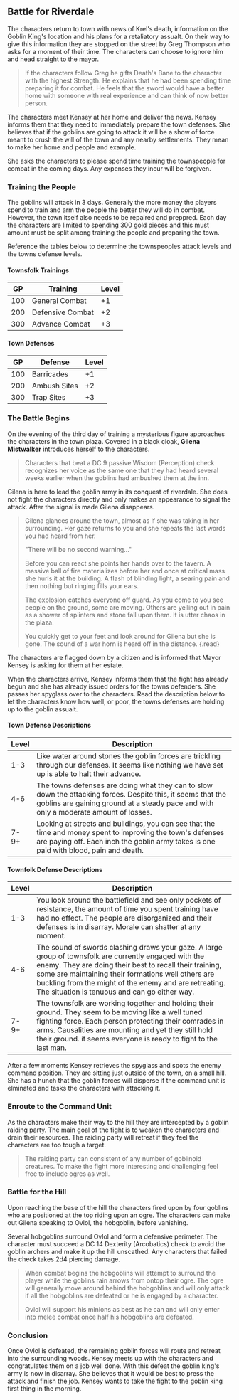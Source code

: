 ## Battle for Riverdale
The characters return to town with news of Krel's death, information on the Goblin King's location and his plans for a retaliatory assualt. On their way to give this information they are stopped on the street by Greg Thompson who asks for a moment of their time. The characters can choose to ignore him and head straight to the mayor.

>If the characters follow Greg he gifts Death's Bane to the character with the highest Strength. He explains that he had been spending time preparing it for combat. He feels that the sword would have a better home with someone with real experience and can think of now better person.

The characters meet Kensey at her home and deliver the news. Kensey informs them that they need to immediately prepare the town defenses. She believes that if the goblins are going to attack it will be a show of force meant to crush the will of the town and any nearby settlements. They mean to make her home and people and example.

She asks the characters to please spend time training the townspeople for combat in the coming days. Any expenses they incur will be forgiven.

### Training the People
The goblins will attack in 3 days. Generally the more money the players spend to train and arm the people the better they will do in combat. However, the town itself also needs to be repaired and preppred. Each day the characters are limited to spending 300 gold pieces and this must amount must be split among training the people and preparing the town.

Reference the tables below to determine the townspeoples attack levels and the towns defense levels.

#### Townsfolk Trainings
| GP  | Training         | Level |
|-----|------------------|-------|
| 100 | General Combat   | +1    |
| 200 | Defensive Combat | +2    |
| 300 | Advance Combat   | +3    |

#### Town Defenses
| GP  | Defense      | Level |
|-----|--------------|-------|
| 100 | Barricades   | +1    |
| 200 | Ambush Sites | +2    |
| 300 | Trap Sites   | +3    |

### The Battle Begins
On the evening of the third day of training a mysterious figure approaches the characters in the town plaza. Covered in a black cloak, **Gilena Mistwalker** introduces herself to the characters.

>Characters that beat a DC 9 passive Wisdom (Perception) check recognizes her voice as the same one that they had heard several weeks earlier when the goblins had ambushed them at the inn.

Gilena is here to lead the goblin army in its conquest of riverdale. She does not fight the characters directly and only makes an appearance to signal the attack. After the signal is made Gilena disappears.

>Gilena glances around the town, almost as if she was taking in her surrounding. Her gaze returns to you and she repeats the last words you had heard from her.
>
>"There will be no second warning..."
>
>Before you can react she points her hands over to the tavern. A massive ball of fire materializes before her and once at critical mass she hurls it at the building. A flash of blinding light, a searing pain and then nothing but ringing fills your ears.
>
>The explosion catches everyone off guard. As you come to you see people on the ground, some are moving. Others are yelling out in pain as a shower of splinters and stone fall upon them. It is utter chaos in the plaza.
>
>You quickly get to your feet and look around for Gilena but she is gone. The sound of a war horn is heard off in the distance.
{.read}

The characters are flagged down by a citizen and is informed that Mayor Kensey is asking for them at her estate.

When the characters arrive, Kensey informs them that the fight has already begun and she has already issued orders for the towns defenders. She passes her spyglass over to the characters. Read the description below to let the characters know how well, or poor, the towns defenses are holding up to the goblin assualt.

#### Town Defense Descriptions
| Level | Description                                                                                                                                                                                          |
|-------|------------------------------------------------------------------------------------------------------------------------------------------------------------------------------------------------------|
| 1-3   | Like water around stones the goblin forces are trickling through our defenses. It seems like nothing we have set up is able to halt their advance.                                                  |
| 4-6   | The towns defenses are doing what they can to slow down the attacking forces. Despite this, it seems that the goblins are gaining ground at a steady pace and with only a moderate amount of losses.                 |
| 7-9+  | Looking at streets and buildings, you can see that the time and money spent to improving the town's defenses are paying off. Each inch the goblin army takes is one paid with blood, pain and death. |

#### Townfolk Defense Descriptions
| Level | Description                                                                                                                                                                                                                                                                                                   |
|-------|---------------------------------------------------------------------------------------------------------------------------------------------------------------------------------------------------------------------------------------------------------------------------------------------------------------|
| 1-3   | You look around the battlefield and see only pockets of resistance, the amount of time you spent training have had no effect. The people are disorganized and their defenses is in disarray. Morale can shatter at any moment.                                                                               |
| 4-6   | The sound of swords clashing draws your gaze. A large group of townsfolk are currently engaged with the enemy. They are doing their best to recall their training, some are maintaining their formations well others are buckling from the might of the enemy and are retreating. The situation is tenuous and can go either way. |
| 7-9+  | The townsfolk are working together and holding their ground. They seem to be moving like a well tuned fighting force. Each person protecting their comrades in arms. Causalities are mounting and yet they still hold their ground. it seems everyone is ready to fight to the last man.                                                                    |

After a few moments Kensey retrieves the spyglass and spots the enemy command position. They are sitting just outside of the town, on a small hill. She has a hunch that the goblin forces will disperse if the command unit is elminated and tasks the characters with attacking it.

### Enroute to the Command Unit
As the characters make their way to the hill they are intercepted by a goblin raiding party. The main goal of the fight is to weaken the characters and drain their resources. The raiding party will retreat if they feel the characters are too tough a target.

>The raiding party can consistent of any number of goblinoid creatures. To make the fight more interesting and challenging feel free to include ogres as well.

### Battle for the Hill
Upon reaching the base of the hill the characters fired upon by four goblins who are positioned at the top riding upon an ogre. The characters can make out Gilena speaking to Ovlol, the hobgoblin, before vanishing.

Several hobgoblins surround Ovlol and form a defensive perimeter. The character must succeed a DC 14 Dexterity (Arcobatics) check to avoid the goblin archers and make it up the hill unscathed. Any characters that failed the check takes 2d4 piercing damage.

>When combat begins the hobgoblins will attempt to surround the player while the goblins rain arrows from ontop their ogre. The ogre will generally move around behind the hobgoblins and will only attack if all the hobgoblins are defeated or he is engaged by a character.
>
>Ovlol will support his minions as best as he can and will only enter into melee combat once half his hobgoblins are defeated.

### Conclusion
Once Ovlol is defeated, the remaining goblin forces will route and retreat into the surrounding woods. Kensey meets up with the characters and congratulates them on a job well done. With this defeat the goblin king's army is now in disarray. She believes that it would be best to press the attack and finish the job. Kensey wants to take the fight to the goblin king first thing in the morning.